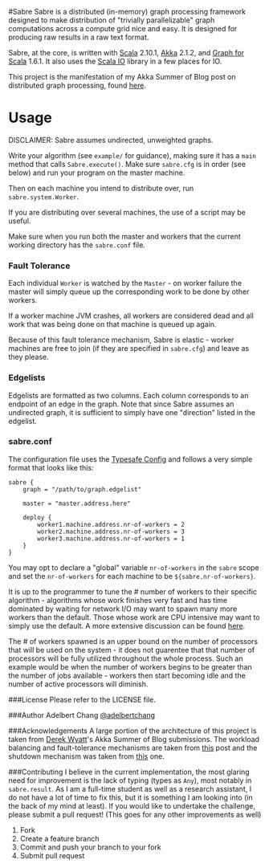 #Sabre
Sabre is a distributed (in-memory) graph processing framework
designed to make distribution of "trivially parallelizable"
graph computations across a compute grid nice and easy. It
is designed for producing raw results in a raw text format.

Sabre, at the core, is written with 
[Scala](http://www.scala-lang.org/) 2.10.1,
[Akka](http://akka.io/) 2.1.2,
and [Graph for Scala](https://www.assembla.com/spaces/scala-graph/wiki) 1.6.1.
It also uses the [Scala IO](http://jesseeichar.github.com/scala-io-doc/index.html)
library in a few places for IO.

This project is the manifestation of my Akka Summer of Blog post on distributed graph
processing, found [here](http://letitcrash.com/post/29044669086/balancing-workload-across-nodes-with-akka-2).

# Usage
DISCLAIMER: Sabre assumes undirected, unweighted graphs.

Write your algorithm (see `example/` for guidance), making sure it has a `main`
method that calls `Sabre.execute()`. Make sure `sabre.cfg` is in order (see below)
and run your program on the master machine.

Then on each machine you intend to distribute over, run `sabre.system.Worker`.

If you are distributing over several machines, the use of a script may be
useful.

Make sure when you run both the master and workers that the current working
directory has the `sabre.conf` file.

### Fault Tolerance
Each individual `Worker` is watched by the `Master` - on worker failure
the master will simply queue up the corresponding work to be done by
other workers.

If a worker machine JVM crashes, all workers are considered dead and all
work that was being done on that machine is queued up again.

Because of this fault tolerance mechanism, Sabre is elastic - worker
machines are free to join (if they are specified in `sabre.cfg`) and leave
as they please.

### Edgelists
Edgelists are formatted as two columns. Each column corresponds to an endpoint
of an edge in the graph. Note that since Sabre assumes an undirected graph,
it is sufficient to simply have one "direction" listed in the edgelist.

### sabre.conf
The configuration file uses the [Typesafe Config](https://github.com/typesafehub/config) and 
follows a very simple format that looks like this:

```
sabre {
    graph = "/path/to/graph.edgelist"

    master = "master.address.here"

    deploy {
        worker1.machine.address.nr-of-workers = 2
        worker2.machine.address.nr-of-workers = 3
        worker3.machine.address.nr-of-workers = 1
    }
}
```

You may opt to declare a "global" variable `nr-of-workers` in the `sabre` scope and set the
`nr-of-workers` for each machine to be `${sabre.nr-of-workers}`.

It is up to the programmer to tune the # number of workers to their specific
algorithm - algorithms whose work finishes very fast and has time dominated
by waiting for network I/O may want to spawn many more workers than the default.
Those whose work are CPU intensive may want to simply use the default. A
more extensive discussion can be found [here](http://stackoverflow.com/questions/10879296/how-to-determine-the-number-of-actors-to-spawn-in-akka).

The # of workers spawned is an upper bound on the number of processors that will be used
on the system - it does not guarentee that that number of processors will be fully utilized
throughout the whole process. Such an example would be when the number of workers begins to
be greater than the number of jobs available - workers then start becoming idle and the
number of active processors will diminish.

###License
Please refer to the LICENSE file.

###Author
Adelbert Chang [@adelbertchang](https://twitter.com/adelbertchang)

###Acknowledgements
A large portion of the architecture of this project is taken from
[Derek Wyatt](https://twitter.com/derekwyatt)'s Akka Summer of Blog submissions.
The workload balancing and fault-tolerance mechanisms are taken from
[this](http://letitcrash.com/post/29044669086/balancing-workload-across-nodes-with-akka-2) post
and the shutdown mechanism was taken from [this](http://letitcrash.com/post/30165507578/shutdown-patterns-in-akka-2) one.

###Contributing
I believe in the current implementation, the most glaring need for improvement
is the lack of typing (types as `Any`), most notably in
`sabre.result`. As I am a full-time student as well as a research assistant, I do not
have a lot of time to fix this, but it is something I am looking into (in the back
of my mind at least). If you would like to undertake the challenge, please submit a
pull request! (This goes for any other improvements as well)

1. Fork
2. Create a feature branch
3. Commit and push your branch to your fork
4. Submit pull request
